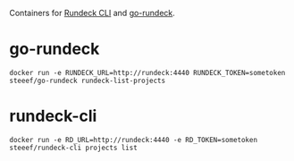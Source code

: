 Containers for [Rundeck CLI](https://rundeck.github.io/rundeck-cli/) and [go-rundeck](https://github.com/lusis/go-rundeck).

# go-rundeck

```
docker run -e RUNDECK_URL=http://rundeck:4440 RUNDECK_TOKEN=sometoken steeef/go-rundeck rundeck-list-projects
```

# rundeck-cli

```
docker run -e RD_URL=http://rundeck:4440 -e RD_TOKEN=sometoken steeef/rundeck-cli projects list
```
